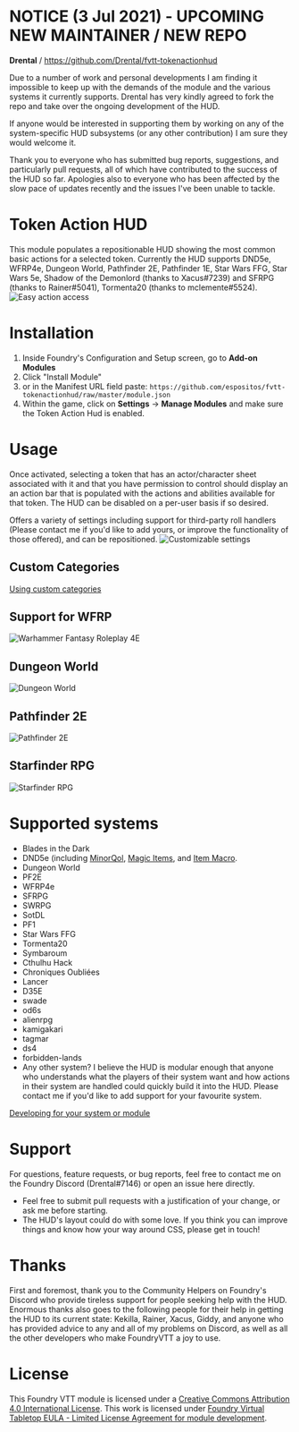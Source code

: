 # NOTICE (3 Jul 2021) - UPCOMING NEW MAINTAINER / NEW REPO

**Drental** / https://github.com/Drental/fvtt-tokenactionhud

Due to a number of work and personal developments I am finding it impossible to keep up with the demands of the module and the various systems it currently supports. Drental has very kindly agreed to fork the repo and take over the ongoing development of the HUD.

If anyone would be interested in supporting them by working on any of the system-specific HUD subsystems (or any other contribution) I am sure they would welcome it.

Thank you to everyone who has submitted bug reports, suggestions, and particularly pull requests, all of which have contributed to the success of the HUD so far. Apologies also to everyone who has been affected by the slow pace of updates recently and the issues I've been unable to tackle.

# Token Action HUD

This module populates a repositionable HUD showing the most common basic actions for a selected token. Currently the HUD supports DND5e, WFRP4e, Dungeon World, Pathfinder 2E, Pathfinder 1E, Star Wars FFG, Star Wars 5e, Shadow of the Demonlord (thanks to Xacus#7239) and SFRPG (thanks to Rainer#5041), Tormenta20 (thanks to mclemente#5524).
![Easy action access](.github/readme/tah-dnd5e.gif)

# Installation

1. Inside Foundry's Configuration and Setup screen, go to **Add-on Modules**
2. Click "Install Module"
3. or in the Manifest URL field paste: `https://github.com/espositos/fvtt-tokenactionhud/raw/master/module.json`
4. Within the game, click on **Settings** -> **Manage Modules** and make sure the Token Action Hud is enabled.

# Usage

Once activated, selecting a token that has an actor/character sheet associated with it and that you have permission to control should display an an action bar that is populated with the actions and abilities available for that token. The HUD can be disabled on a per-user basis if so desired.

Offers a variety of settings including support for third-party roll handlers (Please contact me if you'd like to add yours, or improve the functionality of those offered), and can be repositioned.
![Customizable settings](.github/readme/tah-settings_and_repositioning.gif)

## Custom Categories

[Using custom categories](custom_categories.md)

## Support for WFRP

![Warhammer Fantasy Roleplay 4E](.github/readme/tah-wfrp.gif)

## Dungeon World

![Dungeon World](.github/readme/tah-dungeonworld.gif)

## Pathfinder 2E

![Pathfinder 2E](.github/readme/tah-pf2e.gif)

## Starfinder RPG

![Starfinder RPG](.github/readme/tah-sfrpg.gif)

# Supported systems

- Blades in the Dark
- DND5e (including [MinorQol](https://gitlab.com/tposney/minor-qol), [Magic Items](https://gitlab.com/riccisi/foundryvtt-magic-items/), and [Item Macro](https://github.com/Kekilla0/Item-Macro).
- Dungeon World
- PF2E
- WFRP4e
- SFRPG
- SWRPG
- SotDL
- PF1
- Star Wars FFG
- Tormenta20
- Symbaroum
- Cthulhu Hack
- Chroniques Oubliées
- Lancer
- D35E
- swade
- od6s
- alienrpg
- kamigakari
- tagmar
- ds4
- forbidden-lands
- Any other system? I believe the HUD is modular enough that anyone who understands what the players of their system want and how actions in their system are handled could quickly build it into the HUD. Please contact me if you'd like to add support for your favourite system.

[Developing for your system or module](adding_systems.md)

# Support

For questions, feature requests, or bug reports, feel free to contact me on the Foundry Discord (Drental#7146) or open an issue here directly.

- Feel free to submit pull requests with a justification of your change, or ask me before starting.
- The HUD's layout could do with some love. If you think you can improve things and know how your way around CSS, please get in touch!

# Thanks

First and foremost, thank you to the Community Helpers on Foundry's Discord who provide tireless support for people seeking help with the HUD.
Enormous thanks also goes to the following people for their help in getting the HUD to its current state:
Kekilla, Rainer, Xacus, Giddy, and anyone who has provided advice to any and all of my problems on Discord, as well as all the other developers who make FoundryVTT a joy to use.

# License

This Foundry VTT module is licensed under a [Creative Commons Attribution 4.0 International License](https://creativecommons.org/licenses/by/4.0/).
This work is licensed under [Foundry Virtual Tabletop EULA - Limited License Agreement for module development](https://foundryvtt.com/article/license/).

